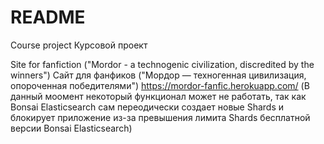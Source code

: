 # README
Сourse project
Курсовой проект

Site for fanfiction ("Mordor - a technogenic civilization, discredited by the winners")
Сайт для фанфиков ("Мордор — техногенная цивилизация, опороченная победителями")
https://mordor-fanfic.herokuapp.com/ (В данный моомент некоторый функционал может не работать, так как
Bonsai Elasticsearch сам переодически создает новые Shards и блокирует приложение из-за превышения лимита Shards бесплатной версии Bonsai Elasticsearch)
